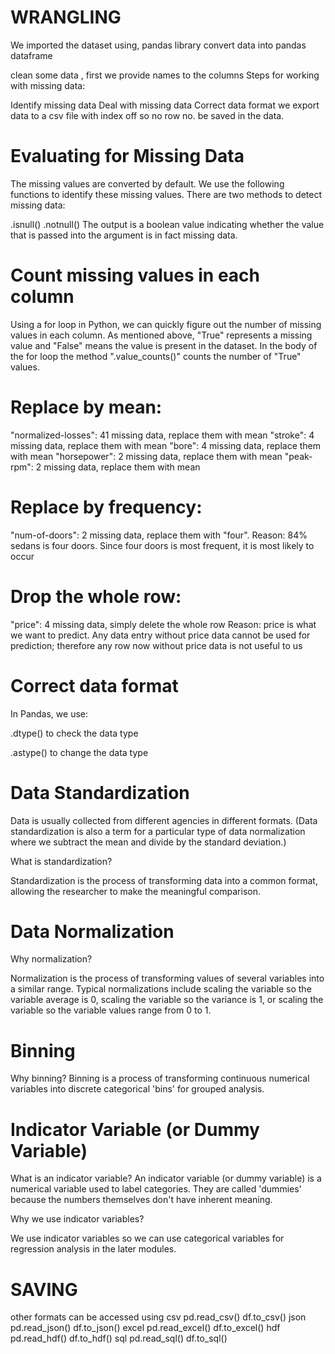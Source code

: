 # WRANGLING

We imported the dataset using, pandas library
convert data into pandas dataframe

clean some data ,
    first we provide names to the columns
Steps for working with missing data:

Identify missing data
Deal with missing data
Correct data format
we export data to a csv file with index off so no row no. be saved in the data.

# Evaluating for Missing Data
The missing values are converted by default. We use the following functions to identify these missing values. There are two methods to detect missing data:

.isnull()
.notnull()
The output is a boolean value indicating whether the value that is passed into the argument is in fact missing data.

# Count missing values in each column
Using a for loop in Python, we can quickly figure out the number of missing values in each column. As mentioned above, "True" represents a missing value and "False" means the value is present in the dataset. In the body of the for loop the method ".value_counts()" counts the number of "True" values.

# Replace by mean:

"normalized-losses": 41 missing data, replace them with mean
"stroke": 4 missing data, replace them with mean
"bore": 4 missing data, replace them with mean
"horsepower": 2 missing data, replace them with mean
"peak-rpm": 2 missing data, replace them with mean
# Replace by frequency:

"num-of-doors": 2 missing data, replace them with "four".
Reason: 84% sedans is four doors. Since four doors is most frequent, it is most likely to occur
# Drop the whole row:

"price": 4 missing data, simply delete the whole row
Reason: price is what we want to predict. Any data entry without price data cannot be used for prediction; therefore any row now without price data is not useful to us

# Correct data format
In Pandas, we use:

.dtype() to check the data type

.astype() to change the data type

# Data Standardization
Data is usually collected from different agencies in different formats. (Data standardization is also a term for a particular type of data normalization where we subtract the mean and divide by the standard deviation.)

What is standardization?

Standardization is the process of transforming data into a common format, allowing the researcher to make the meaningful comparison.

# Data Normalization
Why normalization?

Normalization is the process of transforming values of several variables into a similar range. Typical normalizations include scaling the variable so the variable average is 0, scaling the variable so the variance is 1, or scaling the variable so the variable values range from 0 to 1.

# Binning
Why binning?
Binning is a process of transforming continuous numerical variables into discrete categorical 'bins' for grouped analysis.

# Indicator Variable (or Dummy Variable)
What is an indicator variable?
An indicator variable (or dummy variable) is a numerical variable used to label categories. They are called 'dummies' because the numbers themselves don't have inherent meaning.

Why we use indicator variables?

We use indicator variables so we can use categorical variables for regression analysis in the later modules.
# SAVING
other formats can be accessed using
csv 	pd.read_csv()	    df.to_csv()
json	pd.read_json()  	df.to_json()
excel	pd.read_excel()	    df.to_excel()
hdf 	pd.read_hdf()	    df.to_hdf()
sql	    pd.read_sql()	    df.to_sql()